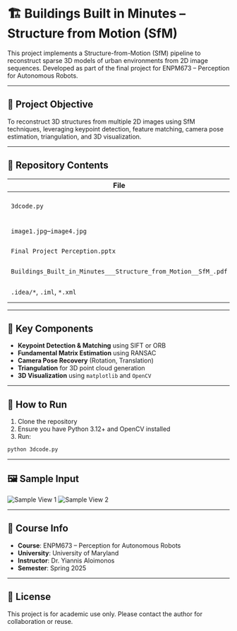 # 🏗️ Buildings Built in Minutes – Structure from Motion (SfM)

This project implements a Structure-from-Motion (SfM) pipeline to reconstruct sparse 3D models of urban environments from 2D image sequences. Developed as part of the final project for ENPM673 – Perception for Autonomous Robots.

---

## 📌 Project Objective

To reconstruct 3D structures from multiple 2D images using SfM techniques, leveraging keypoint detection, feature matching, camera pose estimation, triangulation, and 3D visualization.

---

## 📁 Repository Contents

| File | Description |
|------|-------------|
| `3dcode.py` | Main Python script for SfM pipeline |
| `image1.jpg`–`image4.jpg` | Input image sequence |
| `Final Project Perception.pptx` | Project presentation |
| `Buildings_Built_in_Minutes___Structure_from_Motion__SfM_.pdf` | Final project report |
| `.idea/*`, `.iml`, `*.xml` | PyCharm project files |

---

## 🧠 Key Components

- **Keypoint Detection & Matching** using SIFT or ORB
- **Fundamental Matrix Estimation** using RANSAC
- **Camera Pose Recovery** (Rotation, Translation)
- **Triangulation** for 3D point cloud generation
- **3D Visualization** using `matplotlib` and `OpenCV`

---

## 🚀 How to Run

1. Clone the repository
2. Ensure you have Python 3.12+ and OpenCV installed
3. Run:
```bash
python 3dcode.py
```

---

## 🖼️ Sample Input

![Sample View 1](image1.jpg)
![Sample View 2](image2.jpg)

---

## 📘 Course Info

- **Course**: ENPM673 – Perception for Autonomous Robots  
- **University**: University of Maryland  
- **Instructor**: Dr. Yiannis Aloimonos  
- **Semester**: Spring 2025  

---

## 📄 License

This project is for academic use only. Please contact the author for collaboration or reuse.